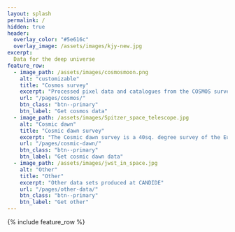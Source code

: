 ```yaml
---
layout: splash
permalink: /
hidden: true
header:
  overlay_color: "#5e616c"
  overlay_image: /assets/images/kjy-new.jpg
excerpt: 
  Data for the deep universe
feature_row:
  - image_path: /assets/images/cosmosmoon.png
    alt: "customizable"
    title: "Cosmos survey"
    excerpt: "Processed pixel data and catalogues from the COSMOS survey, including the COSMOS2020 catalogues, UltraVISTA images and more."
    url: "/pages/cosmos/"
    btn_class: "btn--primary"
    btn_label: "Get cosmos data"
  - image_path: /assets/images/Spitzer_space_telescope.jpg
    alt: "Cosmic dawn"
    title: "Cosmic dawn survey"
    excerpt: "The Cosmic dawn survey is a 40sq. degree survey of the Euclid deep fields. Get the ancillary data here."
    url: "/pages/cosmic-dawn/"
    btn_class: "btn--primary"
    btn_label: "Get cosmic dawn data"
  - image_path: /assets/images/jwst_in_space.jpg
    alt: "Other"
    title: "Other"
    excerpt: "Other data sets produced at CANDIDE"
    url: "/pages/other-data/"
    btn_class: "btn--primary"
    btn_label: "Get other"      
---
```

{% include feature_row %}
